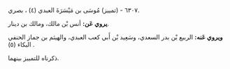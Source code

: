 ٦٣٠٧ - (تمييز) مُوسَى بن مَيْسَرَةَ العبدي (٤) ، بصري.

**يروي عَن:** أنس بْن مالك، ومالك بن دينار.

**ويروي عَنه:** الربيع بْن بدر السعدي، وسَعِيد بْن أَبي كعب العبدي، والهيثم بن جماز الحنفي البكاء (٥) .

ذكرناه للتمييز بينهما.